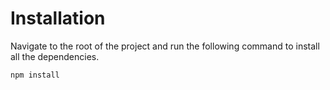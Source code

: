 # Installation
Navigate to the root of the project and run the following command to install all the dependencies.
```bash
npm install
```
